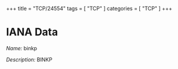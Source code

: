 +++
title = "TCP/24554"
tags = [ "TCP" ]
categories = [ "TCP" ]
+++

# IANA Data

_Name:_ binkp

_Description:_ BINKP

